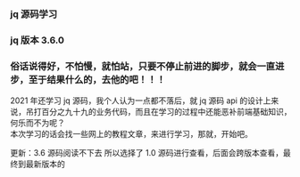 ### jq 源码学习
###  jq 版本 3.6.0
### 俗话说得好，不怕慢，就怕站，只要不停止前进的脚步，就会一直进步，至于结果什么的，去他的吧！！！

2021 年还学习 jq 源码，我个人认为一点都不落后，就 jq 源码 api 的设计上来说，吊打百分之九十九的业务代码，而且在学习的过程中还能恶补前端基础知识，何乐而不为呢？  
本次学习的话会找一些网上的教程文章，来进行学习，那就，开始吧。

更新：3.6 源码阅读不下去 所以选择了 1.0 源码进行查看，后面会跨版本查看，最终到最新版本的